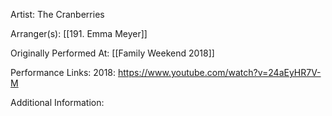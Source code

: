 Artist: The Cranberries


  

Arranger(s): [[191. Emma Meyer]]

  

Originally Performed At: [[Family Weekend 2018]]

  

Performance Links:
2018: https://www.youtube.com/watch?v=24aEyHR7V-M


Additional Information:
